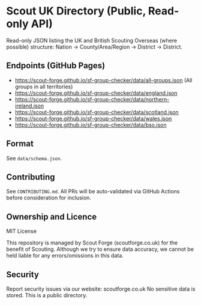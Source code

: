 # Scout UK Directory (Public, Read-only API)

Read-only JSON listing the UK and British Scouting Overseas (where possible) structure:
Nation → County/Area/Region → District → District.

## Endpoints (GitHub Pages)
- https://scout-forge.github.io/sf-group-checker/data/all-groups.json (All groups in all territories)
- https://scout-forge.github.io/sf-group-checker/data/england.json
- https://scout-forge.github.io/sf-group-checker/data/northern-ireland.json
- https://scout-forge.github.io/sf-group-checker/data/scotland.json
- https://scout-forge.github.io/sf-group-checker/data/wales.json
- https://scout-forge.github.io/sf-group-checker/data/bso.json

## Format
See `data/schema.json`.

## Contributing
See `CONTRIBUTING.md`. All PRs will be auto-validated via GitHub Actions before consideration for inclusion.

## Ownership and Licence
MIT License

This repository is managed by Scout Forge (scoutforge.co.uk) for the benefit of Scouting. Although we try to ensure data accuracy, we cannot be held liable for any errors/omissions in this data.

## Security
Report security issues via our website: scoutforge.co.uk
No sensitive data is stored. This is a public directory.
